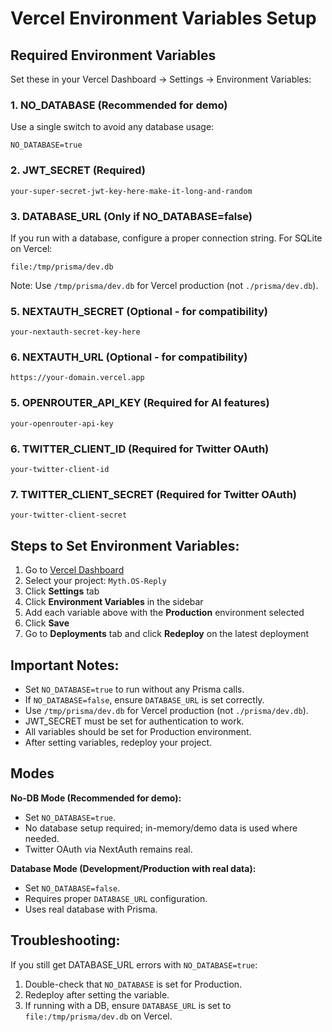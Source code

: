 # Vercel Environment Variables Setup

## Required Environment Variables

Set these in your Vercel Dashboard → Settings → Environment Variables:

### 1. NO_DATABASE (Recommended for demo)
Use a single switch to avoid any database usage:
```
NO_DATABASE=true
```

### 2. JWT_SECRET (Required)
```
your-super-secret-jwt-key-here-make-it-long-and-random
```

### 3. DATABASE_URL (Only if NO_DATABASE=false)
If you run with a database, configure a proper connection string. For SQLite on Vercel:
```
file:/tmp/prisma/dev.db
```
Note: Use `/tmp/prisma/dev.db` for Vercel production (not `./prisma/dev.db`).

### 5. NEXTAUTH_SECRET (Optional - for compatibility)
```
your-nextauth-secret-key-here
```

### 6. NEXTAUTH_URL (Optional - for compatibility)
```
https://your-domain.vercel.app
```

### 5. OPENROUTER_API_KEY (Required for AI features)
```
your-openrouter-api-key
```

### 6. TWITTER_CLIENT_ID (Required for Twitter OAuth)
```
your-twitter-client-id
```
### 7. TWITTER_CLIENT_SECRET (Required for Twitter OAuth)
```
your-twitter-client-secret
```

## Steps to Set Environment Variables:

1. Go to [Vercel Dashboard](https://vercel.com/dashboard)
2. Select your project: `Myth.OS-Reply`
3. Click **Settings** tab
4. Click **Environment Variables** in the sidebar
5. Add each variable above with the **Production** environment selected
6. Click **Save**
7. Go to **Deployments** tab and click **Redeploy** on the latest deployment

## Important Notes:

- Set `NO_DATABASE=true` to run without any Prisma calls.
- If `NO_DATABASE=false`, ensure `DATABASE_URL` is set correctly.
- Use `/tmp/prisma/dev.db` for Vercel production (not `./prisma/dev.db`).
- JWT_SECRET must be set for authentication to work.
- All variables should be set for Production environment.
- After setting variables, redeploy your project.

## Modes

**No-DB Mode (Recommended for demo):**
- Set `NO_DATABASE=true`.
- No database setup required; in-memory/demo data is used where needed.
- Twitter OAuth via NextAuth remains real.

**Database Mode (Development/Production with real data):**
- Set `NO_DATABASE=false`.
- Requires proper `DATABASE_URL` configuration.
- Uses real database with Prisma.

## Troubleshooting:

If you still get DATABASE_URL errors with `NO_DATABASE=true`:
1. Double-check that `NO_DATABASE` is set for Production.
2. Redeploy after setting the variable.
3. If running with a DB, ensure `DATABASE_URL` is set to `file:/tmp/prisma/dev.db` on Vercel.
